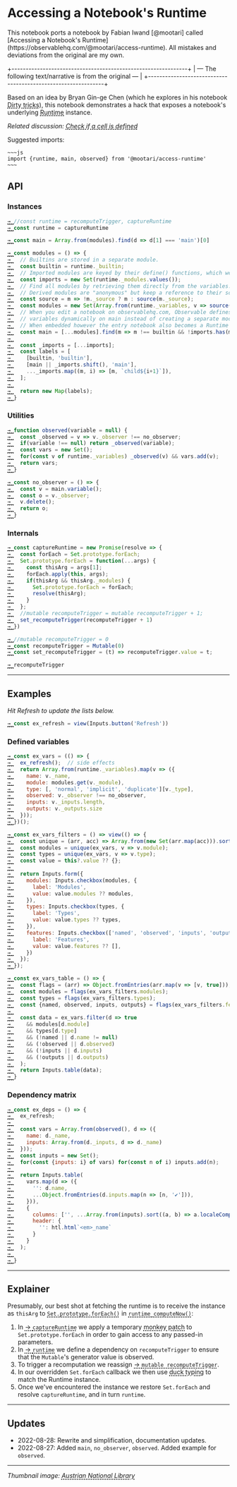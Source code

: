 # Accessing a Notebook's Runtime

<div class="tip">
This notebook ports a notebook by Fabian Iwand [@mootari] called [Accessing a Notebook's Runtime](https://observablehq.com/@mootari/access-runtime).  All mistakes and deviations from the original are my own.
</div>

+--------------------------------------------------------------+
|  — The following text/narrative is from the original —       |
+--------------------------------------------------------------+

Based on an idea by Bryan Gin-ge Chen (which he explores in his notebook [Dirty tricks](https://observablehq.com/d/4e5230c1d38f7c0f)), this notebook demonstrates a hack that exposes a notebook's underlying [Runtime](https://github.com/observablehq/runtime) instance.

*Related discussion: [Check if a cell is defined](https://talk.observablehq.com/t/check-if-a-cell-is-defined/4351/3)*

Suggested imports:
```
~~~js
import {runtime, main, observed} from '@mootari/access-runtime'
~~~
```


<style>
  a[href^="#"]:before {
    content: "→ ";
  }
  a[href], a[href]:hover {
    text-decoration: underline dotted 2px;
    text-underline-offset: 2px;
  }
  a[href]:hover {
    text-decoration: underline solid 2px;
  }
  a[href]:visited {
    color: inherit;
  }
  p > code, li > code {
    color: var(--syntax-keyword)
  }
</style>



## API

### Instances

```js echo
//const runtime = recomputeTrigger, captureRuntime
const runtime = captureRuntime
```

```js echo
const main = Array.from(modules).find(d => d[1] === 'main')[0]
```

```js echo
const modules = () => {
  // Builtins are stored in a separate module.
  const builtin = runtime._builtin;
  // Imported modules are keyed by their define() functions, which we don't need here.
  const imports = new Set(runtime._modules.values());
  // Find all modules by retrieving them directly from the variables.
  // Derived modules are "anonymous" but keep a reference to their source module.
  const source = m => !m._source ? m : source(m._source);
  const modules = new Set(Array.from(runtime._variables, v => source(v._module)));
  // When you edit a notebook on observablehq.com, Observable defines the
  // variables dynamically on main instead of creating a separate module.
  // When embedded however the entry notebook also becomes a Runtime module.
  const main = [...modules].find(m => m !== builtin && !imports.has(m));
  
  const _imports = [...imports];
  const labels = [
    [builtin, 'builtin'],
    [main || _imports.shift(), 'main'],
    ..._imports.map((m, i) => [m, `child${i+1}`]),
  ];
  
  return new Map(labels);
}
```

### Utilities

```js echo
function observed(variable = null) {
  const _observed = v => v._observer !== no_observer;
  if(variable !== null) return _observed(variable);
  const vars = new Set();
  for(const v of runtime._variables) _observed(v) && vars.add(v);
  return vars;
}
```

```js echo
const no_observer = () => {
  const v = main.variable();
  const o = v._observer;
  v.delete();
  return o;
}
```

### Internals

```js echo
const captureRuntime = new Promise(resolve => {
  const forEach = Set.prototype.forEach;
  Set.prototype.forEach = function(...args) {
    const thisArg = args[1];
    forEach.apply(this, args);
    if(thisArg && thisArg._modules) {
      Set.prototype.forEach = forEach;
      resolve(thisArg);
    }
  };
  //mutable recomputeTrigger = mutable recomputeTrigger + 1;
  set_recomputeTrigger(recomputeTrigger + 1)
})
```

```js echo
//mutable recomputeTrigger = 0
const recomputeTrigger = Mutable(0)
const set_recomputeTrigger = (t) => recomputeTrigger.value = t;
```

```js
recomputeTrigger
```

---
## Examples

*Hit Refresh to update the lists below.*

```js echo
const ex_refresh = view(Inputs.button('Refresh'))
```

### Defined variables

```js echo
const ex_vars = (() => {
  ex_refresh();  // side effects
  return Array.from(runtime._variables).map(v => ({
    name: v._name,
    module: modules.get(v._module),
    type: [, 'normal', 'implicit', 'duplicate'][v._type],
    observed: v._observer !== no_observer,
    inputs: v._inputs.length,
    outputs: v._outputs.size
  }));
})();
```

```js echo
const ex_vars_filters = () => view(() => {
  const unique = (arr, acc) => Array.from(new Set(arr.map(acc))).sort((a, b) => a?.localeCompare?.(b));
  const modules = unique(ex_vars, v => v.module);
  const types = unique(ex_vars, v => v.type);
  const value = this?.value ?? {};

  return Inputs.form({
    modules: Inputs.checkbox(modules, {
      label: 'Modules',
      value: value.modules ?? modules,
    }),
    types: Inputs.checkbox(types, {
      label: 'Types',
      value: value.types ?? types,
    }),
    features: Inputs.checkbox(['named', 'observed', 'inputs', 'outputs'], {
      label: 'Features',
      value: value.features ?? [],
    })
  });
});

```

```js echo
const ex_vars_table = () => {
  const flags = (arr) => Object.fromEntries(arr.map(v => [v, true]));
  const modules = flags(ex_vars_filters.modules);
  const types = flags(ex_vars_filters.types);
  const {named, observed, inputs, outputs} = flags(ex_vars_filters.features);

  const data = ex_vars.filter(d => true
    && modules[d.module]
    && types[d.type]
    && (!named || d.name != null)
    && (!observed || d.observed)
    && (!inputs || d.inputs)
    && (!outputs || d.outputs)
  );
  return Inputs.table(data);
}
```

### Dependency matrix

```js echo
const ex_deps = () => {
  ex_refresh;
  
  const vars = Array.from(observed(), d => ({
    name: d._name,
    inputs: Array.from(d._inputs, d => d._name)
  }));
  const inputs = new Set();
  for(const {inputs: i} of vars) for(const n of i) inputs.add(n);

  return Inputs.table(
    vars.map(d => ({
      '': d.name,
      ...Object.fromEntries(d.inputs.map(n => [n, '✔️'])),
    })),
    {
      columns: ['', ...Array.from(inputs).sort((a, b) => a.localeCompare(b))],
      header: {
        '': htl.html`<em>_name`
      }
    }
  );
  
}
```

---
## Explainer

Presumably, our best shot at fetching the runtime is to receive the instance as `thisArg` to [`Set.prototype.forEach()`](https://developer.mozilla.org/en-US/docs/Web/JavaScript/Reference/Global_Objects/Set/forEach) in [`runtime_computeNow()`](https://github.com/observablehq/runtime/blob/v4.23.0/src/runtime.js#L110-L119):

1. In [`captureRuntime`](#captureRuntime) we apply a temporary [monkey patch](https://en.wikipedia.org/wiki/Monkey_patch) to `Set.prototype.forEach` in order to gain access to any passed-in parameters.
2. In [`runtime`](#runtime) we define a dependency on `recomputeTrigger` to ensure that the `Mutable`'s generator value is observed.
3. To trigger a recomputation we reassign [`mutable recomputeTrigger`](#recomputeTrigger).
4. In our overridden `Set.forEach` callback we then use [duck typing](https://en.wikipedia.org/wiki/Duck_typing) to match the Runtime instance.
5. Once we've encountered the instance we restore `Set.forEach` and resolve `captureRuntime`, and in turn `runtime`.




---
## Updates

- 2022-08-28: Rewrite and simplification, documentation updates.
- 2022-08-27: Added `main`, `no_observer`, `observed`. Added example for `observed`.

---
*Thumbnail image: [Austrian National Library](https://unsplash.com/photos/ciMJn3mD5u8)*

